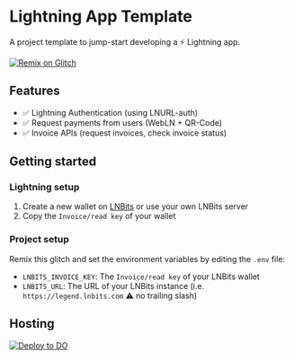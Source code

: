 # Lightning App Template

A project template to jump-start developing a ⚡ Lightning app.

[![Remix on Glitch](https://cdn.glitch.com/2703baf2-b643-4da7-ab91-7ee2a2d00b5b%2Fremix-button.svg)](https://glitch.com/edit/#!/import/github/reneaaron/lapp-template)

## Features

 - ✅ Lightning Authentication (using LNURL-auth)
 - ✅ Request payments from users (WebLN + QR-Code)
 - ✅ Invoice APIs (request invoices, check invoice status)

## Getting started

### Lightning setup

1. Create a new wallet on [LNBits](https://legend.lnbits.com) or use your own LNBits server
1. Copy the `Invoice/read key` of your wallet

### Project setup

Remix this glitch and set the environment variables by editing the `.env` file:

- `LNBITS_INVOICE_KEY`: The `Invoice/read key` of your LNBits wallet
- `LNBITS_URL`: The URL of your LNBits instance (i.e. `https://legend.lnbits.com` ⚠️ no trailing slash)

## Hosting

[![Deploy to DO](https://www.deploytodo.com/do-btn-blue.svg)](https://cloud.digitalocean.com/apps/new?repo=https://github.com/reneaaron/lapp-template/tree/master&refcode=42dd69fa9253)
